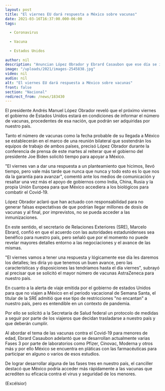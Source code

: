 ```yaml
---
layout: post
title: "El viernes EU dará respuesta a México sobre vacunas"
date: 2021-03-16T16:37:00.000-06:00
tags:
  
  - Coronavirus
  
  - Vacuna
  
  - Estados Unidos
  
author: nil
description: "Anuncian López Obrador y Ebrard Casaubon que ese día se informará de características y disposiciones de dosis; platica México con farmacéuticas para Fase 3 de vacunas para niños"
image: "/uploads/2021/images-2545838.jpg"
video: nil
audio: nil
alt: "El viernes EU dará respuesta a México sobre vacunas"
front: false
section: "Nacional"
redirect_from: /news/183430
---
```


El presidente Andrés Manuel López Obrador reveló que el próximo viernes el gobierno de Estados Unidos estará en condiciones de informar el número de vacunas, procedentes de esa nación, que podrán ser adquiridas por nuestro país.

Tanto el número de vacunas como la fecha probable de su llegada a México se establecerán en el marco de una reunión bilateral que sostendrán los equipos de trabajo de ambos países, precisó López Obrador durante la conferencia de prensa de este martes al reiterar que el gobierno del presidente Joe Biden solicitó tiempo para apoyar a México.

"El viernes van a dar una respuesta a un planteamiento que hicimos, llevó tiempo, pero vale más tarde que nunca que nunca y todo esto es lo que nos da la garantía para avanzar", comentó ante los medios de comunicación y resaltar una vez más el apoyo de gobiernos como India, China, Rusia y la propia Unión Europea para que México accediera a los biológicos para combatir el Covid-19.

López Obrador aclaró que han actuado con responsabilidad para no generar falsas expectativas de que podrían llegar millones de dosis de vacunas y al final, por imprevistos, no se pueda acceder a las inmunizaciones.

En este sentido, el secretario de Relaciones Exteriores (SRE), Marcelo Ebrard, confió en que el acuerdo con las autoridades estadunidenses sea benéfico para nuestro país, pero señaló que por el momento no puede revelar mayores detalles entorno a las negociaciones y el avance de las mismas.

"El viernes vamos a tener una respuesta y lógicamente ese día les daremos los detalles; les diría yo que tenemos un buen avance, pero las características y disposiciones las tendríamos hasta el día viernes", subrayó al precisar que se solicitó el mayor número de vacunas AstraZeneca para nuestro país.

En cuanto a la alerta de viaje emitida por el gobierno de estados Unidos para que no viajen a México en el periodo vacacional de Semana Santa, el titular de la SRE admitió que ese tipo de restricciones "no encantan" a nuestro país, pero es entendible en un contexto de pandemia.

Por ello se solicitó a la Secretaría de Salud federal un protocolo de medidas a seguir por parte de los viajeros que decidan trasladarse a nuestro país y que deberán cumplir.

Al abordar el tema de las vacunas contra el Covid-19 para menores de edad, Ebrard Casaubon adelantó que se desarrollan actualmente varias Fases 3 por parte de laboratorios como Pfizer, Cinovac, Moderna y otros más y por ello México se encuentra en pláticas con las farmacéuticas para participar en alguno o varios de esos estudios.

De lograr desarrollar alguna de las fases tres en nuestro país, el canciller destacó que México podría acceder más rápidamente a las vacunas que acrediten su eficacia contra el virus y seguridad de los menores.

(Excélsior)